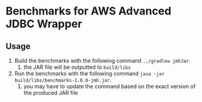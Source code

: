 # Benchmarks for AWS Advanced JDBC Wrapper

## Usage
1. Build the benchmarks with the following command `../gradlew jmhJar`.
    1. the JAR file will be outputted to `build/libs`
2. Run the benchmarks with the following command `java -jar build/libs/benchmarks-1.0.0-jmh.jar`.
    1. you may have to update the command based on the exact version of the produced JAR file
